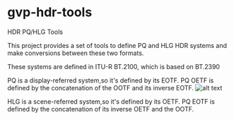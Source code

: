 # gvp-hdr-tools
HDR PQ/HLG Tools

This project provides a set of tools to define PQ and HLG HDR systems
and make conversions between these two formats.

These systems are defined in ITU-R BT.2100, which is based on BT.2390

PQ is a display-referred system,so it's defined by its EOTF. PQ OETF
is defined by the concatenation of the OOTF and its inverse EOTF.
![alt text](http://www.text-image.com/samples/text-face.gif )
 
           

HLG is a scene-referred system,so it's defined by its OETF. PQ EOTF
is defined by the concatenation of its inverse OETF and the OOTF.


